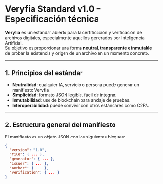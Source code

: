 # Veryfia Standard v1.0 – Especificación técnica

**Veryfia** es un estándar abierto para la certificación y verificación de archivos digitales, especialmente aquellos generados por Inteligencia Artificial.  
Su objetivo es proporcionar una forma **neutral, transparente e inmutable** de probar la existencia y origen de un archivo en un momento concreto.

---

## 1. Principios del estándar
- **Neutralidad**: cualquier IA, servicio o persona puede generar un manifiesto Veryfia.  
- **Simplicidad**: formato JSON legible, fácil de integrar.  
- **Inmutabilidad**: uso de blockchain para anclaje de pruebas.  
- **Interoperabilidad**: puede convivir con otros estándares como C2PA.  

---

## 2. Estructura general del manifiesto

El manifiesto es un objeto JSON con los siguientes bloques:

```json
{
  "version": "1.0",
  "file": { ... },
  "generator": { ... },
  "issuer": { ... },
  "anchor": { ... },
  "verification": { ... }
}
